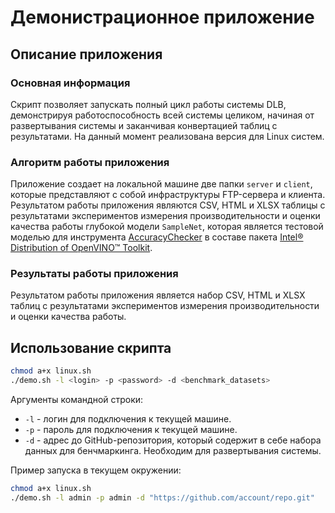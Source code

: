 # Демонистрационное приложение

## Описание приложения

### Основная информация

Скрипт позволяет запускать полный цикл работы системы DLB, демонстрируя работоспособность всей системы целиком,
начиная от развертывания системы и заканчивая конвертацией таблиц с результатами.
На данный момент реализована версия для Linux систем.

### Алгоритм работы приложения

Приложение создает на локальной машине две папки `server` и `client`, которые представляют с собой
инфраструктуры FTP-сервера и клиента. Результатом работы приложения являются CSV, HTML и XLSX таблицы с
результатами экспериментов измерения производительности и оценки качества работы глубокой модели `SampleNet`,
которая является тестовой моделью для инструмента [AccuracyChecker][accuracy-checker]
в составе пакета [Intel® Distribution of OpenVINO™ Toolkit][openvino-toolkit].

### Результаты работы приложения

Результатом работы приложения является набор CSV, HTML и XLSX таблиц с результатами
экспериментов измерения производительности и оценки качества работы.

## Использование скрипта

```bash
chmod a+x linux.sh
./demo.sh -l <login> -p <password> -d <benchmark_datasets>
```

Аргументы командной строки:

- `-l` - логин для подключения к текущей машине.
- `-p` - пароль для подключения к текущей машине.
- `-d` - адрес до GitHub-репозитория, который содержит в себе набора данных для бенчмаркинга.
  Необходим для развертывания системы.

Пример запуска в текущем окружении:

```bash
chmod a+x linux.sh
./demo.sh -l admin -p admin -d "https://github.com/account/repo.git"
```


<!-- LINKS -->
[openvino-toolkit]: https://software.intel.com/en-us/openvino-toolkit
[accuracy-checker]: https://docs.openvino.ai/latest/omz_tools_accuracy_checker.html
